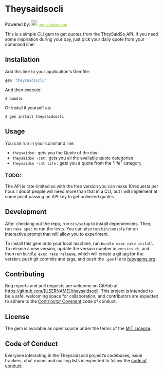 # Theysaidsocli

Powered by:
<span style="z-index:50;font-size:0.9em;"><img src="https://theysaidso.com/branding/theysaidso.png" height="20" width="20" alt="theysaidso.com"/><a href="https://theysaidso.com" title="Powered by quotes from theysaidso.com" style="color: #9fcc25; margin-left: 4px; vertical-align: middle;">theysaidso.com</a></span>


This is a simple CLI gem to get quotes from the TheySaidSo API.
If you need some inspiration during your day, just pick your daily quote from your command line!

## Installation

Add this line to your application's Gemfile:

```ruby
gem 'theysaidsocli'
```

And then execute:

    $ bundle

Or install it yourself as:

    $ gem install theysaidsocli

## Usage

You can run in your command line:

- `theysaidso` : gets you the Quote of the day!
- `theysaidso -cat` : gets you all the available quote categories
- `theysaidso -cat life` : gets you a quote from the "life" category


### TODO:

The API is rate-limited so with the free version you can make 10requests per hour.
I doubt people will need more than that in a CLI, but I will implement at some point passing an API key to get unlimited quotes

## Development

After checking out the repo, run `bin/setup` to install dependencies. Then, run `rake spec` to run the tests. You can also run `bin/console` for an interactive prompt that will allow you to experiment.

To install this gem onto your local machine, run `bundle exec rake install`. To release a new version, update the version number in `version.rb`, and then run `bundle exec rake release`, which will create a git tag for the version, push git commits and tags, and push the `.gem` file to [rubygems.org](https://rubygems.org).

## Contributing

Bug reports and pull requests are welcome on GitHub at https://github.com/[USERNAME]/theysaidsocli. This project is intended to be a safe, welcoming space for collaboration, and contributors are expected to adhere to the [Contributor Covenant](http://contributor-covenant.org) code of conduct.

## License

The gem is available as open source under the terms of the [MIT License](https://opensource.org/licenses/MIT).

## Code of Conduct

Everyone interacting in the Theysaidsocli project’s codebases, issue trackers, chat rooms and mailing lists is expected to follow the [code of conduct](https://github.com/[USERNAME]/theysaidsocli/blob/master/CODE_OF_CONDUCT.md).



